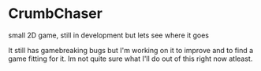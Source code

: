 # CrumbChaser
small 2D game, still in development but lets see where it goes

It still has gamebreaking bugs but I'm working on it to improve and to find a game fitting for it. Im not quite sure what I'll do out of this right now atleast.
